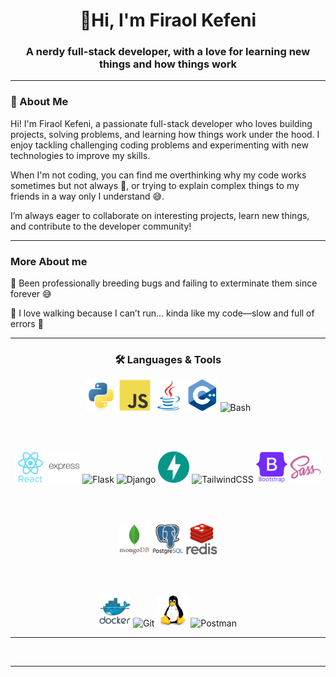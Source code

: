 <h1 align="center"> 👋Hi, I'm Firaol Kefeni</h1>
<h3 align="center">A nerdy full-stack developer, with a love for learning new things and how things work</h3>

---

<!-- Add your social links here -->
<h3 align="left">🌟 About Me</h3>
<p align="left">
Hi! I'm Firaol Kefeni, a passionate full-stack developer who loves building projects, solving problems, and learning how things work under the hood.  
I enjoy tackling challenging coding problems and experimenting with new technologies to improve my skills.  

When I'm not coding, you can find me overthinking why my code works sometimes but not always 🤯, or trying to explain complex things to my friends in a way only I understand 😅.  

I’m always eager to collaborate on interesting projects, learn new things, and contribute to the developer community!
</p>

---
<h3 align="left">More About me</h3>
<p align="left">🐛 Been professionally breeding bugs and failing to exterminate them since forever 😅</p>  
<p align="left">👟 I love walking because I can’t run... kinda like my code—slow and full of errors 🥹</p>  

---

<h3 align="center">🛠️ Languages & Tools</h3>

<div align="center">
  
  <!-- Languages -->
  <img src="https://raw.githubusercontent.com/devicons/devicon/master/icons/python/python-original.svg" alt="Python" width="50" height="50"/>
  <img src="https://raw.githubusercontent.com/devicons/devicon/master/icons/javascript/javascript-original.svg" alt="JavaScript" width="50" height="50"/>
  <img src="https://raw.githubusercontent.com/devicons/devicon/master/icons/java/java-original.svg" alt="Java" width="50" height="50"/>
  <img src="https://raw.githubusercontent.com/devicons/devicon/master/icons/cplusplus/cplusplus-original.svg" alt="C++" width="50" height="50"/>
  <img src="https://www.vectorlogo.zone/logos/gnu_bash/gnu_bash-icon.svg" alt="Bash" width="50" height="50"/>
  
  <br><br>
  
  <!-- Web & Frameworks -->
  <img src="https://raw.githubusercontent.com/devicons/devicon/master/icons/react/react-original-wordmark.svg" alt="React" width="50" height="50"/>
  <img src="https://raw.githubusercontent.com/devicons/devicon/master/icons/express/express-original-wordmark.svg" alt="Express.js" width="50" height="50"/>
  <img src="https://www.vectorlogo.zone/logos/pocoo_flask/pocoo_flask-icon.svg" alt="Flask" width="50" height="50"/>
  <img src="https://cdn.worldvectorlogo.com/logos/django.svg" alt="Django" width="50" height="50"/>
  <img src="https://raw.githubusercontent.com/devicons/devicon/master/icons/fastapi/fastapi-original.svg" alt="FastAPI" width="50" height="50"/>
  <img src="https://www.vectorlogo.zone/logos/tailwindcss/tailwindcss-icon.svg" alt="TailwindCSS" width="50" height="50"/>
  <img src="https://raw.githubusercontent.com/devicons/devicon/master/icons/bootstrap/bootstrap-plain-wordmark.svg" alt="Bootstrap" width="50" height="50"/>
  <img src="https://raw.githubusercontent.com/devicons/devicon/master/icons/sass/sass-original.svg" alt="Sass" width="50" height="50"/>
  
  <br><br>
  
  <!-- Databases -->
  <img src="https://raw.githubusercontent.com/devicons/devicon/master/icons/mongodb/mongodb-original-wordmark.svg" alt="MongoDB" width="50" height="50"/>
  <img src="https://raw.githubusercontent.com/devicons/devicon/master/icons/postgresql/postgresql-original-wordmark.svg" alt="PostgreSQL" width="50" height="50"/>
  <img src="https://raw.githubusercontent.com/devicons/devicon/master/icons/redis/redis-original-wordmark.svg" alt="Redis" width="50" height="50"/>
  
  <br><br>
  
  <!-- Tools -->
  <img src="https://raw.githubusercontent.com/devicons/devicon/master/icons/docker/docker-original-wordmark.svg" alt="Docker" width="50" height="50"/>
  <img src="https://www.vectorlogo.zone/logos/git-scm/git-scm-icon.svg" alt="Git" width="50" height="50"/>
  <img src="https://raw.githubusercontent.com/devicons/devicon/master/icons/linux/linux-original.svg" alt="Linux" width="50" height="50"/>
  <img src="https://www.vectorlogo.zone/logos/getpostman/getpostman-icon.svg" alt="Postman" width="50" height="50"/>
  
</div>

---

<br clear="both">

---
